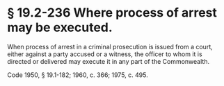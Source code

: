 # § 19.2-236 Where process of arrest may be executed.

<p>When process of arrest in a criminal prosecution is issued from a court, either against a party accused or a witness, the officer to whom it is directed or delivered may execute it in any part of the Commonwealth.</p><p>Code 1950, § 19.1-182; 1960, c. 366; 1975, c. 495.</p>